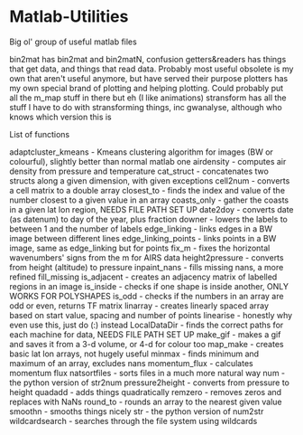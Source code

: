 # Matlab-Utilities
Big ol' group of useful matlab files

bin2mat has bin2mat and bin2matN, confusion
getters&readers has things that get data, and things that read data. Probably most useful
obsolete is my own that aren't useful anymore, but have served their purpose
plotters has my own special brand of plotting and helping plotting. Could probably put all the m_map stuff in there but eh
      (I like animations)
stransform has all the stuff I have to do with stransforming things, inc gwanalyse, although who knows which version this is


List of functions

adaptcluster_kmeans - Kmeans clustering algorithm for images (BW or colourful), slightly better than normal matlab one
airdensity - computes air density from pressure and temperature
cat_struct - concatenates two structs along a given dimension, with given exceptions
cell2num - converts a cell matrix to a double array
closest_to - finds the index and value of the number closest to a given value in an array
coasts_only - gather the coasts in a given lat lon region, NEEDS FILE PATH SET UP
date2doy - converts date (as datenum) to day of the year, plus fraction
downer - lowers the labels to between 1 and the number of labels
edge_linking - links edges in a BW image between different lines
edge_linking_points - links points in a BW image, same as edge_linking but for points
fix_m - fixes the horizontal wavenumbers' signs from the m for AIRS data
height2pressure - converts from height (altitude) to pressure
inpaint_nans - fills missing nans, a more refined fill_missing
is_adjacent - creates an adjacency matrix of labelled regions in an image
is_inside - checks if one shape is inside another, ONLY WORKS FOR POLYSHAPES
is_odd - checks if the numbers in an array are odd or even, returns TF matrix
linarray - creates linearly spaced array based on start value, spacing and number of points
linearise - honestly why even use this, just do (:) instead
LocalDataDir - finds the correct paths for each machine for data, NEEDS FILE PATH SET UP
make_gif - makes a gif and saves it from a 3-d volume, or 4-d for colour too
map_make - creates basic lat lon arrays, not hugely useful
minmax - finds minimum and maximum of an array, excludes nans
momentum_flux - calculates momentum flux
natsortfiles - sorts files in a much more natural way
num - the python version of str2num
pressure2height - converts from pressure to height
quadadd - adds things quadratically
remzero - removes zeros and replaces with NaNs
round_to - rounds an array to the nearest given value
smoothn - smooths things nicely
str - the python version of num2str
wildcardsearch - searches through the file system using wildcards





